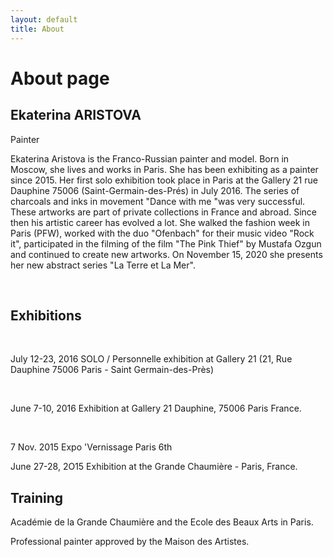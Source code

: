 ```yaml
---
layout: default
title: About
---
```

# About page

## Ekaterina ARISTOVA

Painter

 

Ekaterina Aristova is the Franco-Russian painter and model. Born in Moscow, she lives and works in Paris. She has been exhibiting as a painter since 2015. Her first solo exhibition took place in Paris at the Gallery 21 rue Dauphine 75006 (Saint-Germain-des-Prés) in July 2016. The series of charcoals and inks in movement "Dance with me "was very successful. These artworks are part of private collections in France and abroad. Since then his artistic career has evolved a lot. She walked the fashion week in Paris (PFW), worked with the duo "Ofenbach" for their music video "Rock it", participated in the filming of the film "The Pink Thief" by Mustafa Ozgun and continued to create new artworks. On November 15, 2020 she presents her new abstract series "La Terre et La Mer".

​

## Exhibitions

​

July 12-23, 2016 SOLO / Personnelle exhibition at Gallery 21 (21, Rue Dauphine 75006 Paris - Saint Germain-des-Près)

​

June 7-10, 2016 Exhibition at Gallery 21 Dauphine, 75006 Paris France.

​

7 Nov. 2015 Expo 'Vernissage Paris 6th

 

June 27-28, 2O15 Exhibition at the Grande Chaumière - Paris, France.

 

 

## Training

 

Académie de la Grande Chaumière and the Ecole des Beaux Arts in Paris.

 

Professional painter approved by the Maison des Artistes.

​
